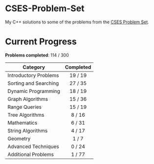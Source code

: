 # CSES-Problem-Set

My C++ solutions to some of the problems from the [CSES Problem Set](https://cses.fi/problemset/).

# Current Progress

**Problems completed**: 114 / 300

| Category              | Completed |
| --------------------- | :-------: |
| Introductory Problems |  19 / 19  |
| Sorting and Searching |  27 / 35  |
| Dynamic Programming   |  18 / 19  |
| Graph Algorithms      |  15 / 36  |
| Range Queries         |  15 / 19  |
| Tree Algorithms       |  8 / 16   |
| Mathematics           |  6 / 31   |
| String Algorithms     |  4 / 17   |
| Geometry              |  1 / 7    |
| Advanced Techniques   |  0 / 24   |
| Additional Problems   |  1 / 77   |